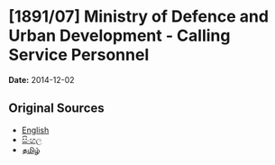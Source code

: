 # [1891/07] Ministry of Defence and Urban Development - Calling Service Personnel

**Date:** 2014-12-02

## Original Sources

- [English](https://documents.gov.lk/view/extra-gazettes/2014/12/1891-07_E.pdf)
- [සිංහල](https://documents.gov.lk/view/extra-gazettes/2014/12/1891-07_S.pdf)
- [தமிழ்](https://documents.gov.lk/view/extra-gazettes/2014/12/1891-07_T.pdf)
